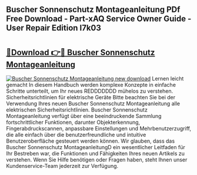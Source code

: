 ## Buscher Sonnenschutz Montageanleitung PDf Free Download - Part-xAQ Service Owner Guide - User Repair Edition I7k03

# <h2><a href="http://df8jc0.blite.top/?on=Buscher+Sonnenschutz+Montageanleitung">🔗Download 👉🔴 Buscher Sonnenschutz Montageanleitung</a></h2>

[![Buscher Sonnenschutz Montageanleitung new download](https://i.imgur.com/lujVjoI.png)](http://df8jc0.blite.top/?on=Buscher+Sonnenschutz+Montageanleitung)
Lernen leicht gemacht In diesem Handbuch werden komplexe Konzepte in einfache Schritte unterteilt, um Ihr neues REDDDDDDD mühelos zu verstehen. Sicherheitsrichtlinien für elektrische Geräte Bitte beachten Sie bei der Verwendung Ihres neuen Buscher Sonnenschutz Montageanleitung alle elektrischen Sicherheitsrichtlinien. Buscher Sonnenschutz Montageanleitung verfügt über eine beeindruckende Sammlung fortschrittlicher Funktionen, darunter Objekterkennung, Fingerabdruckscannen, anpassbare Einstellungen und Mehrbenutzerzugriff, die alle einfach über die benutzerfreundliche und intuitive Benutzeroberfläche gesteuert werden können. Wir glauben, dass das Buscher Sonnenschutz MontageanleitungD ein wesentlicher Leitfaden für Ihr Bestreben war, die Funktionen und Fähigkeiten Ihres neuen Artikels zu verstehen. Wenn Sie Hilfe benötigen oder Fragen haben, steht Ihnen unser Kundenservice-Team jederzeit zur Verfügung.
